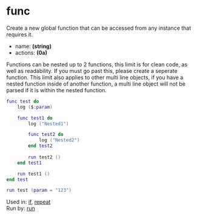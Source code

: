 # func
Create a new global function that can be accessed from any instance that requires it.

- name: **(string)**
- actions: **(0a)**

Functions can be nested up to 2 functions, this limit is for clean code, as well as readability. If you must go past this, please create a seperate function.
This limit also applies to other multi line objects, if you have a nested function inside of another function, a multi line object will not be parsed if it is within the
nested function.

```lua
func test do
    log ($:param)

    func test1 do
        log ("Nested1")

        func test2 do
            log ("Nested2")
        end test2
        
        run test2 ()
    end test1

    run test1 ()
end test

run test (param = "123")
```

Used in: [if](index.html?md/api/functions/if.md), [repeat](index.html?md/api/functions/repeat.md)<br>
Run by: [run](index.html?md/api/keywords/run.md)